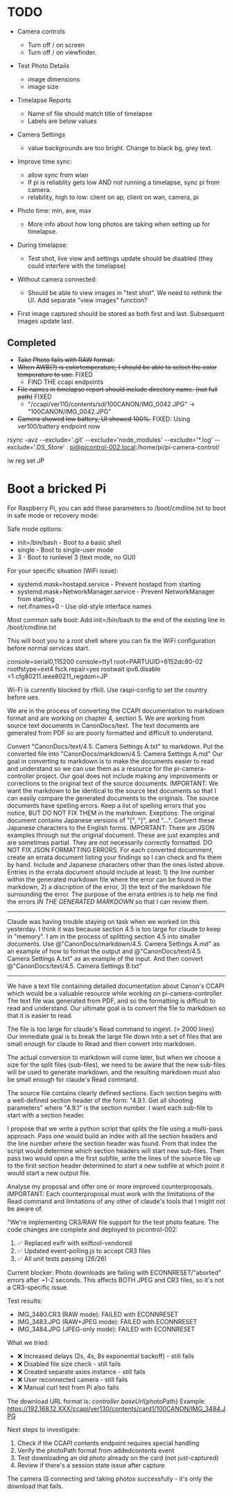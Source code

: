 # TODO
- Camera controls
  - Turn off / on screen
  - Turn off / on viewfinder.
- Test Photo Details
  - image dimensions
  - image size
- Timelapse Reports
  - Name of file should match title of timelapse
  - Labels are below values
- Camera Settings
  - value backgrounds are too bright. Change to black bg, grey text.

- Improve time sync:
  - allow sync from wlan
  - If pi is reliablity gets low AND not running a timelapse, sync pi from camera.
  - relability, high to low: client on ap, client on wan, camera, pi
- Photo time: min, ave, max
  - More info about how long photos are taking when setting up for timelapse.
- During timelapse:
  - Test shot, live view and settings update should be disabled (they could interfere with the timelapse)
- Without camera connected:
  - Should be able to view images in "test shot". We need to rethink the UI. Add separate "view images" function?
- First image captured should be stored as both first and last. Subsequent images update last.

## Completed
- ~~Take Photo fails with RAW format.~~
- ~~When AWB(?) is colortemperature, I should be able to select the color temperature to use.~~ FIXED
  - FIND THE ccapi endpoints
- ~~File names in timelapse report should include directory name. (not full path)~~ FIXED
  - "/ccapi/ver110/contents/sd/100CANON/IMG_0042.JPG" → "100CANON/IMG_0042.JPG"
- ~~Camera showed low battery, UI showed 100%.~~ FIXED: Using ver100/battery endpoint now

rsync -avz --exclude='.git' --exclude='node_modules' --exclude='\*.log' --exclude='.DS_Store' . pi@picontrol-002.local:/home/pi/pi-camera-control/

iw reg set JP

# Boot a bricked Pi

For Raspberry Pi, you can add these parameters to /boot/cmdline.txt to boot in safe mode or recovery mode:

Safe mode options:

- init=/bin/bash - Boot to a basic shell
- single - Boot to single-user mode
- 3 - Boot to runlevel 3 (text mode, no GUI)

For your specific situation (WiFi issue):

- systemd.mask=hostapd.service - Prevent hostapd from starting
- systemd.mask=NetworkManager.service - Prevent NetworkManager from starting
- net.ifnames=0 - Use old-style interface names

Most common safe boot:
Add init=/bin/bash to the end of the existing line in /boot/cmdline.txt

This will boot you to a root shell where you can fix the WiFi configuration before normal services start.

console=serial0,115200 console=tty1 root=PARTUUID=6152dc80-02 rootfstype=ext4 fsck.repair=yes rootwait ipv6.disable\
=1 cfg80211.ieee80211_regdom=JP

Wi-Fi is currently blocked by rfkill.
Use raspi-config to set the country before ues.

We are in the process of converting the CCAPI documentation to markdown format and are working on chapter 4, section 5. We are working from
source text documents in CanonDocs/text. The text documents are generated from PDF so are poorly formatted and difficult to understand.

Convert "CanonDocs/text/4.5. Camera Settings A.txt" to markdown. Put the converted file into "CanonDocs/markdown/4.5. Camera Settings A.md"
Our goal in converting to markdown is to make the documents easier to read and understand so we can use them as a resource for the
pi-camera-controller project. Our goal does not include making any improvements or corrections to the original text of the source documents.
IMPORTANT: We want the markdown to be identical to the source text documents so that I
can easily compare the generated documents to the originals. The source documents have spelling errors. Keep a list of spelling errors that you
notice, BUT DO NOT FIX THEM in the markdown. Exeptions: The original document contains Japanese versions of "[", "]", and "...".
Convert these Japanese characters to the English forms.
IMPORTANT: There are
JSON examples through out the original document. These are just examples and are sometimes partial. They are not necessarily correctly
formatted. DO NOT FIX JSON FORMATTING ERRORS. For each converted documment, create an errata document listing your findings so I can
check and fix them by hand. Include and Japanese characters other than the ones listed above. Entries in the errata document
should include at least: 1) the line number within the generated markdown file where the error can be found in the markdown, 2) a discription
of the error, 3) the text of the markdown file surrounding the error. The purpose of the errata entries is to help me find
the errors _IN THE GENERATED MARKDOWN_ so that I can review them.

---

Claude was having trouble staying on task when we worked on this yesterday. I think it was
because section 4.5 is too large for claude to keep in "memory". I am in the process of splitting section 4.5 into smaller documents. Use
@"CanonDocs/markdown/4.5. Camera Settings A.md" as an example of how to format the output and @"CanonDocs/text/4.5. Camera Settings A.txt"
as an example of the input. And then convert @"CanonDocs/text/4.5. Camera Settings B.txt"

---

We have a text file containing detailed documentation about Canon's CCAPI which would be a valuable resource while
working on pi-camera-controller. The text file was generated from PDF, and so the formatting is difficult to read and
understand. Our ultimate goal is to convert the file to markdown so that it is easier to read.

The file is too large for claude's Read command to ingest. (> 2000 lines) Our immediate goal is to break the large file
down into a set of files that are small enough for claude to Read and then convert into markdown.

The actual conversion to markdown will come later, but when we choose a size for the split files (sub-files), we need to
be aware that the new sub-files will be used to generate markdown, and the resulting markdown must also be small enough
for claude's Read command.

The source file contains clearly defined sections. Each section begins with a well-defined section header of the form:
"4.9.1. Get all shooting parameters" where "4.9.1" is the section number. I want each sub-file to start with a
section header.

I propose that we write a python script that splits the file using a multi-pass approach. Pass one would build an index
with all the section headers and the line number where the section header was found. From that index the script would
determine which section headers will start new sub-files. Then pass two would open a the first subfile, write the
lines of the source file up to the first section header determined to start a new subfile at which point it would start
a new output file.

Analyse my proposal and offer one or more improved counterproposals. IMPORTANT: Each counterproposal must work with
the limitations of the Read command and limitations of any other of claude's tools that I might not be aware of.

"We're implementing CR3/RAW file support for the test photo feature. The code changes are complete and deployed to picontrol-002:

1. ✅ Replaced exifr with exiftool-vendored
2. ✅ Updated event-polling.js to accept CR3 files
3. ✅ All unit tests passing (26/26)

Current blocker: Photo downloads are failing with ECONNRESET/"aborted" errors after ~1-2 seconds. This affects BOTH JPEG and CR3 files, so it's not a CR3-specific issue.

Test results:

- IMG_3480.CR3 (RAW mode): FAILED with ECONNRESET
- IMG_3483.JPG (RAW+JPEG mode): FAILED with ECONNRESET
- IMG_3484.JPG (JPEG-only mode): FAILED with ECONNRESET

What we tried:

- ❌ Increased delays (2s, 4s, 8s exponential backoff) - still fails
- ❌ Disabled file size check - still fails
- ❌ Created separate axios instance - still fails
- ❌ User reconnected camera - still fails
- ❌ Manual curl test from Pi also fails

The download URL format is: ${controller.baseUrl}${photoPath}
Example: https://192.168.12.XXX/ccapi/ver130/contents/card1/100CANON/IMG_3484.JPG

Next steps to investigate:

1. Check if the CCAPI contents endpoint requires special handling
2. Verify the photoPath format from addedcontents event
3. Test downloading an old photo already on the card (not just-captured)
4. Review if there's a session state issue after capture

The camera IS connecting and taking photos successfully - it's only the download that fails.
